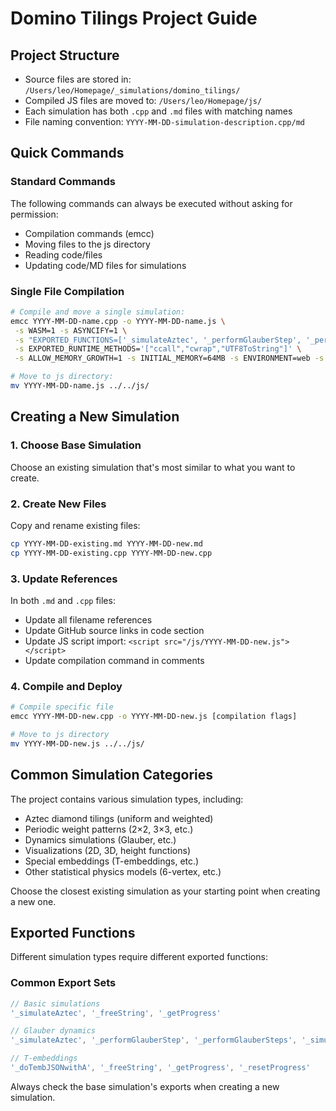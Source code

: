 # Domino Tilings Project Guide

## Project Structure
- Source files are stored in: `/Users/leo/Homepage/_simulations/domino_tilings/`
- Compiled JS files are moved to: `/Users/leo/Homepage/js/`
- Each simulation has both `.cpp` and `.md` files with matching names
- File naming convention: `YYYY-MM-DD-simulation-description.cpp/md`

## Quick Commands

### Standard Commands
The following commands can always be executed without asking for permission:
- Compilation commands (emcc)
- Moving files to the js directory
- Reading code/files
- Updating code/MD files for simulations

### Single File Compilation
```bash
# Compile and move a single simulation:
emcc YYYY-MM-DD-name.cpp -o YYYY-MM-DD-name.js \
 -s WASM=1 -s ASYNCIFY=1 \
 -s "EXPORTED_FUNCTIONS=['_simulateAztec', '_performGlauberStep', '_performGlauberSteps', '_simulateAztecGlauber', '_freeString', '_getProgress']" \
 -s EXPORTED_RUNTIME_METHODS='["ccall","cwrap","UTF8ToString"]' \
 -s ALLOW_MEMORY_GROWTH=1 -s INITIAL_MEMORY=64MB -s ENVIRONMENT=web -s SINGLE_FILE=1 -O3 -ffast-math

# Move to js directory:
mv YYYY-MM-DD-name.js ../../js/
```


## Creating a New Simulation

### 1. Choose Base Simulation
Choose an existing simulation that's most similar to what you want to create.

### 2. Create New Files
Copy and rename existing files:
```bash
cp YYYY-MM-DD-existing.md YYYY-MM-DD-new.md
cp YYYY-MM-DD-existing.cpp YYYY-MM-DD-new.cpp
```

### 3. Update References
In both `.md` and `.cpp` files:
- Update all filename references
- Update GitHub source links in code section
- Update JS script import: `<script src="/js/YYYY-MM-DD-new.js"></script>`
- Update compilation command in comments

### 4. Compile and Deploy
```bash
# Compile specific file
emcc YYYY-MM-DD-new.cpp -o YYYY-MM-DD-new.js [compilation flags]

# Move to js directory
mv YYYY-MM-DD-new.js ../../js/
```


## Common Simulation Categories

The project contains various simulation types, including:
- Aztec diamond tilings (uniform and weighted)
- Periodic weight patterns (2×2, 3×3, etc.)
- Dynamics simulations (Glauber, etc.)
- Visualizations (2D, 3D, height functions)
- Special embeddings (T-embeddings, etc.)
- Other statistical physics models (6-vertex, etc.)

Choose the closest existing simulation as your starting point when creating a new one.

## Exported Functions

Different simulation types require different exported functions:

### Common Export Sets

```javascript
// Basic simulations
'_simulateAztec', '_freeString', '_getProgress'

// Glauber dynamics
'_simulateAztec', '_performGlauberStep', '_performGlauberSteps', '_simulateAztecGlauber', '_freeString', '_getProgress'

// T-embeddings
'_doTembJSONwithA', '_freeString', '_getProgress', '_resetProgress'
```

Always check the base simulation's exports when creating a new simulation.
